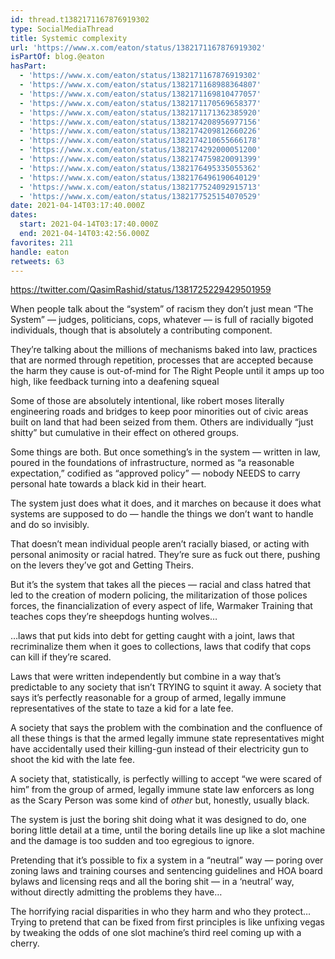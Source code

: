 ```yaml
---
id: thread.t1382171167876919302
type: SocialMediaThread
title: Systemic complexity
url: 'https://www.x.com/eaton/status/1382171167876919302'
isPartOf: blog.@eaton
hasPart:
  - 'https://www.x.com/eaton/status/1382171167876919302'
  - 'https://www.x.com/eaton/status/1382171168988364807'
  - 'https://www.x.com/eaton/status/1382171169810477057'
  - 'https://www.x.com/eaton/status/1382171170569658377'
  - 'https://www.x.com/eaton/status/1382171171362385920'
  - 'https://www.x.com/eaton/status/1382174208956977156'
  - 'https://www.x.com/eaton/status/1382174209812660226'
  - 'https://www.x.com/eaton/status/1382174210655666178'
  - 'https://www.x.com/eaton/status/1382174292000051200'
  - 'https://www.x.com/eaton/status/1382174759820091399'
  - 'https://www.x.com/eaton/status/1382176495335055362'
  - 'https://www.x.com/eaton/status/1382176496190640129'
  - 'https://www.x.com/eaton/status/1382177524092915713'
  - 'https://www.x.com/eaton/status/1382177525154070529'
date: 2021-04-14T03:17:40.000Z
dates:
  start: 2021-04-14T03:17:40.000Z
  end: 2021-04-14T03:42:56.000Z
favorites: 211
handle: eaton
retweets: 63
---
```

https://twitter.com/QasimRashid/status/1381725229429501959

When people talk about the “system” of racism they don’t just mean “The System” — judges, politicians, cops, whatever — is full of racially bigoted individuals, though that is absolutely a contributing component.

They’re talking about the millions of mechanisms baked into law, practices that are normed through repetition, processes that are accepted because the harm they cause is out-of-mind for The Right People until it amps up too high, like feedback turning into a deafening squeal

Some of those are absolutely intentional, like robert moses literally engineering roads and bridges to keep poor minorities out of civic areas built on land that had been seized from them. Others are individually “just shitty” but cumulative in their effect on othered groups.

Some things are both. But once something’s in the system — written in law, poured in the foundations of infrastructure, normed as “a reasonable expectation,” codified as “approved  policy” — nobody NEEDS to carry personal hate towards a black kid in their heart.

The system just does what it does, and it marches on because it does what systems are supposed to do — handle the things we don’t want to handle and do so invisibly.

That doesn’t mean individual people aren’t racially biased, or acting with personal animosity or racial hatred. They’re sure as fuck out there, pushing on the levers they’ve got and Getting Theirs.

But it’s the system that takes all the pieces — racial and class hatred that led to the creation of modern policing, the militarization of those polices forces, the financialization of every aspect of life, Warmaker Training that teaches cops they’re sheepdogs hunting wolves…

…laws that put kids into debt for getting caught with a joint, laws that recriminalize them when it goes to collections, laws that codify that cops can kill if they’re scared.

Laws that were written independently but combine in a way that’s predictable to any society that isn’t TRYING to squint it away. A society that says it’s perfectly reasonable for a group of armed, legally immune representatives of the state to taze a kid for a late fee.

A society that says the problem with the combination and the confluence of all these things is that the armed legally immune state representatives might have accidentally used their killing-gun instead of their electricity gun to shoot the kid with the late fee.

A society that, statistically, is perfectly willing to accept “we were scared of him” from the group of armed, legally immune state law enforcers as long as the Scary Person was some kind of _other_ but, honestly, usually black.

The system is just the boring shit doing what it was designed to do, one boring little detail at a time, until the boring details line up like a slot machine and the damage is too sudden and too egregious to ignore.

Pretending that it’s possible to fix a system in a “neutral” way — poring over zoning laws and training courses and sentencing guidelines and HOA board bylaws and licensing reqs and all the boring shit — in a ‘neutral’ way, without directly admitting the problems they have…

The horrifying racial disparities in who they harm and who they protect… Trying to pretend that can be fixed from first principles is like unfixing vegas by tweaking the odds of one slot machine’s third reel coming up with a cherry.
